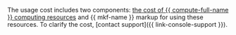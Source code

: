 The usage cost includes two components: [the cost of {{ compute-full-name }} computing resources](../../../compute/pricing.md#prices) and {{ mkf-name }} markup for using these resources. To clarify the cost, [contact support]({{ link-console-support }}).

